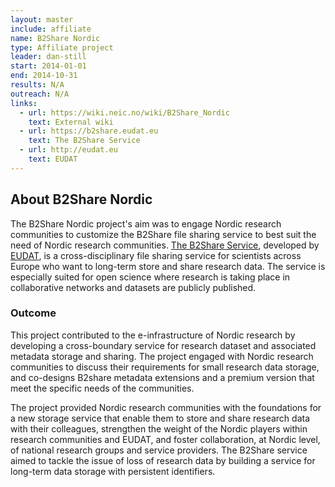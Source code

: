 ```yaml
---
layout: master
include: affiliate
name: B2Share Nordic
type: Affiliate project
leader: dan-still
start: 2014-01-01
end: 2014-10-31
results: N/A
outreach: N/A
links:
  - url: https://wiki.neic.no/wiki/B2Share_Nordic
    text: External wiki
  - url: https://b2share.eudat.eu
    text: The B2Share Service
  - url: http://eudat.eu
    text: EUDAT
---
```


## About B2Share Nordic
The B2Share Nordic project's aim was to engage Nordic research communities to customize the B2Share file sharing service to best suit the need of Nordic research communities. [The B2Share Service](https://b2share.eudat.eu), developed by [EUDAT](http://eudat.eu), is a cross-disciplinary file sharing service for scientists across Europe who want to long-term store and share research data. The service is especially suited for open science where research is taking place in collaborative networks and datasets are publicly published.
 
### Outcome
This project contributed to the e-infrastructure of Nordic research by developing a cross-boundary service for research dataset and associated metadata storage and sharing. The project engaged with Nordic research communities to discuss their requirements for small research data storage, and co-designs B2share metadata extensions and a premium version that meet the specific needs of the communities.

The project provided Nordic research communities with the foundations for a new storage service that enable them to store and share research data with their colleagues, strengthen the weight of the Nordic players within research communities and EUDAT, and foster collaboration, at Nordic level, of national research groups and service providers. The B2Share service aimed to tackle the issue of loss of research data by building a service for long-term data storage with persistent identifiers.
